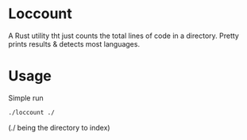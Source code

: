 # Loccount
A Rust utility tht just counts the total lines of code in a directory.
Pretty prints results & detects most languages.

# Usage
Simple run
```sh
./loccount ./
```
(./ being the directory to index)
